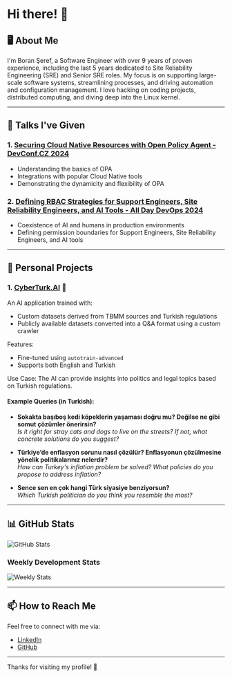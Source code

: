 # Hi there! 👋

## 🖥️ About Me
I'm Boran Şeref, a Software Engineer with over 9 years of proven experience, including the last 5 years dedicated to Site Reliability Engineering (SRE) and Senior SRE roles. My focus is on supporting large-scale software systems, streamlining processes, and driving automation and configuration management. I love hacking on coding projects, distributed computing, and diving deep into the Linux kernel.

---

## 🎤 Talks I've Given

### 1. [Securing Cloud Native Resources with Open Policy Agent - DevConf.CZ 2024](https://www.youtube.com/watch?v=PpM_L0nPQuU&ab_channel=DevConf)

- Understanding the basics of OPA
- Integrations with popular Cloud Native tools
- Demonstrating the dynamicity and flexibility of OPA

### 2. [Defining RBAC Strategies for Support Engineers, Site Reliability Engineers, and AI Tools - All Day DevOps 2024](https://event.alldaydevops.com/hub/events/1a51349d-007d-4e3b-994e-814bc68718e9/sessions/8fe64f98-b1a1-4f9f-905b-1eb5173c2260)

- Coexistence of AI and humans in production environments
- Defining permission boundaries for Support Engineers, Site Reliability Engineers, and AI tools

---

## 🌟 Personal Projects

### 1. [CyberTurk.AI](https://cyberturk.ai) 🔧
An AI application trained with:
- Custom datasets derived from TBMM sources and Turkish regulations
- Publicly available datasets converted into a Q&A format using a custom crawler

Features:
- Fine-tuned using `autotrain-advanced`
- Supports both English and Turkish

Use Case: The AI can provide insights into politics and legal topics based on Turkish regulations.

#### Example Queries (in Turkish):
- **Sokakta başıboş kedi köpeklerin yaşaması doğru mu? Değilse ne gibi somut çözümler önerirsin?**  
  *Is it right for stray cats and dogs to live on the streets? If not, what concrete solutions do you suggest?*

- **Türkiye’de enflasyon sorunu nasıl çözülür? Enflasyonun çözülmesine yönelik politikalarınız nelerdir?**  
  *How can Turkey's inflation problem be solved? What policies do you propose to address inflation?*

- **Sence sen en çok hangi Türk siyasiye benziyorsun?**  
  *Which Turkish politician do you think you resemble the most?*
  
---

## 📊 GitHub Stats

![GitHub Stats](https://github-readme-stats.vercel.app/api?username=boranx&show_icons=true&theme=radical)

### Weekly Development Stats
![Weekly Stats](https://github-readme-stats.vercel.app/api/wakatime?username=boranx&theme=radical&cache_seconds=60)

---

## 📫 How to Reach Me
Feel free to connect with me via:
- [LinkedIn](https://www.linkedin.com/in/boranseref)
- [GitHub](https://github.com/boranx)

---

Thanks for visiting my profile! 🚀
